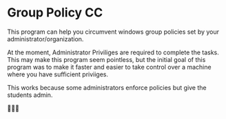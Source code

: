 # Group Policy CC
This program can help you circumvent windows group policies set by your administrator/organization.

At the moment, Administrator Priviliges are required to complete the tasks. This may make this program seem pointless, but the initial goal of this program was to make it faster and easier to take control over a machine where you have sufficient priviiges.

This works because some administrators enforce policies but give the students admin.

👏👏👏
